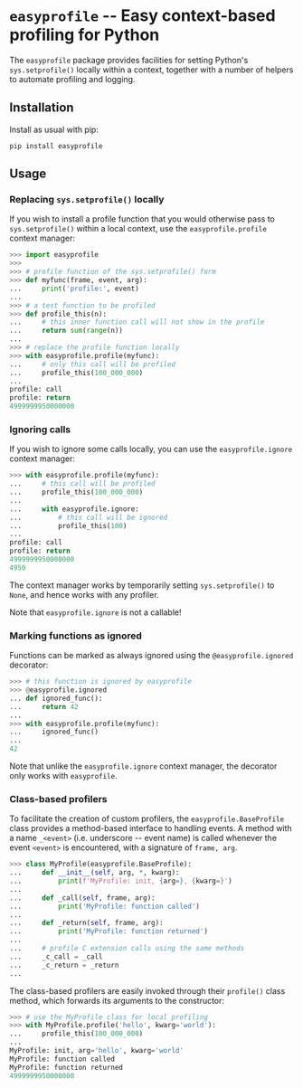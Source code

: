 # `easyprofile` -- Easy context-based profiling for Python

The `easyprofile` package provides facilities for setting Python's
`sys.setprofile()` locally within a context, together with a number of helpers
to automate profiling and logging.

## Installation

Install as usual with pip:

```console
pip install easyprofile
```

## Usage

### Replacing `sys.setprofile()` locally

If you wish to install a profile function that you would otherwise pass to
`sys.setprofile()` within a local context, use the `easyprofile.profile`
context manager:

```py
>>> import easyprofile
>>>
>>> # profile function of the sys.setprofile() form
>>> def myfunc(frame, event, arg):
...     print('profile:', event)
...
>>> # a test function to be profiled
>>> def profile_this(n):
...     # this inner function call will not show in the profile
...     return sum(range(n))
...
>>> # replace the profile function locally
>>> with easyprofile.profile(myfunc):
...     # only this call will be profiled
...     profile_this(100_000_000)
...
profile: call
profile: return
4999999950000000

```

### Ignoring calls

If you wish to ignore some calls locally, you can use the `easyprofile.ignore`
context manager:

```py
>>> with easyprofile.profile(myfunc):
...     # this call will be profiled
...     profile_this(100_000_000)
...
...     with easyprofile.ignore:
...         # this call will be ignored
...         profile_this(100)
...
profile: call
profile: return
4999999950000000
4950

```

The context manager works by temporarily setting `sys.setprofile()` to `None`,
and hence works with any profiler.

Note that `easyprofile.ignore` is not a callable!

### Marking functions as ignored

Functions can be marked as always ignored using the `@easyprofile.ignored`
decorator:

```py
>>> # this function is ignored by easyprofile
>>> @easyprofile.ignored
... def ignored_func():
...     return 42
...
>>> with easyprofile.profile(myfunc):
...     ignored_func()
...
42

```

Note that unlike the `easyprofile.ignore` context manager, the decorator only
works with `easyprofile`.

### Class-based profilers

To facilitate the creation of custom profilers, the `easyprofile.BaseProfile`
class provides a method-based interface to handling events.  A method
with a name `_<event>` (i.e. underscore -- event name) is called whenever the
event `<event>` is encountered, with a signature of `frame, arg`.

```py
>>> class MyProfile(easyprofile.BaseProfile):
...     def __init__(self, arg, *, kwarg):
...         print(f'MyProfile: init, {arg=}, {kwarg=}')
...
...     def _call(self, frame, arg):
...         print('MyProfile: function called')
... 
...     def _return(self, frame, arg):
...         print('MyProfile: function returned')
... 
...     # profile C extension calls using the same methods
...     _c_call = _call
...     _c_return = _return
...

```

The class-based profilers are easily invoked through their `profile()` class
method, which forwards its arguments to the constructor:

```py
>>> # use the MyProfile class for local profiling
>>> with MyProfile.profile('hello', kwarg='world'):
...     profile_this(100_000_000)
...
MyProfile: init, arg='hello', kwarg='world'
MyProfile: function called
MyProfile: function returned
4999999950000000

```
